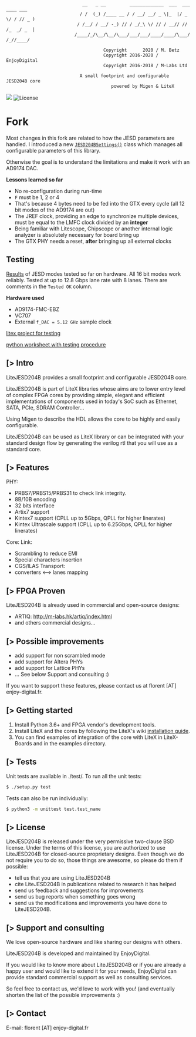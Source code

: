 ```
                             __   _ __         _____________  ___  ___  ____ ___
                            / /  (_) /____ __ / / __/ __/ _ \|_  |/ _ \/ / // _ )
                           / /__/ / __/ -_) // / _/_\ \/ // / __// // /_  _/ _  |
                          /____/_/\__/\__/\___/___/___/____/____/\___/ /_//____/

                                     Copyright      2020 / M. Betz
                                     Copyright 2016-2020 / EnjoyDigital
                                     Copyright 2016-2018 / M-Labs Ltd

                            A small footprint and configurable JESD204B core
                                        powered by Migen & LiteX
```

[![](https://travis-ci.com/enjoy-digital/litejesd204b.svg?branch=master)](https://travis-ci.com/enjoy-digital/litejesd204b) ![License](https://img.shields.io/badge/License-BSD%202--Clause-orange.svg)

# Fork
Most changes in this fork are related to how the JESD parameters are handled. I introduced a new [`JESD204BSettings()`](litejesd204b/common.py) class which manages all configurable parameters of this library.

Otherwise the goal is to understand the limitations and make it work with an AD9174 DAC.

__Lessons learned so far__

  * No re-configuration during run-time
  * `F` must be 1, 2 or 4
  * That's because 4 bytes need to be fed into the GTX every cycle (all 12 bit modes of the AD9174 are out)
  * The JREF clock, providing an edge to synchronize multiple devices, must be equal to the LMFC clock divided by an __integer__
  * Being familiar with Litescope, Chipscope or another internal logic analyzer is absolutely necessary for board bring up
  * The GTX PHY needs a reset, __after__ bringing up all external clocks

## Testing
[Results](https://docs.google.com/spreadsheets/d/1F6s6cVM1Lo6IOUgZoq9xm0ueGYkePZFeD96N0-kPR9o/edit?usp=sharing) of JESD modes tested so far on hardware. All 16 bit modes work reliably. Tested at up to 12.8 Gbps lane rate with 8 lanes. There are comments in the `Tested OK` column.

__Hardware used__
  * AD9174-FMC-EBZ
  * VC707
  * External `f_DAC = 5.12 GHz` sample clock

[litex project for testing](https://github.com/yetifrisstlama/litex_test_project/tree/master/vc707_gt_test)

[python worksheet with testing procedure](https://github.com/yetifrisstlama/litex_test_project/blob/master/vc707_gt_test/spi/setup2.ipynb)



[> Intro
--------
LiteJESD204B provides a small footprint and configurable JESD204B core.

LiteJESD204B is part of LiteX libraries whose aims are to lower entry level of
complex FPGA cores by providing simple, elegant and efficient implementations
of components used in today's SoC such as Ethernet, SATA, PCIe, SDRAM Controller...

Using Migen to describe the HDL allows the core to be highly and easily configurable.

LiteJESD204B can be used as LiteX library or can be integrated with your standard
design flow by generating the verilog rtl that you will use as a standard core.

[> Features
-----------
PHY:
 - PRBS7/PRBS15/PRBS31 to check link integrity.
 - 8B/10B encoding
 - 32 bits interface
 - Artix7 support
 - Kintex7 support (CPLL up to 5Gbps, QPLL for higher linerates)
 - Kintex Ultrascale support (CPLL up to 6.25Gbps, QPLL for higher linerates)

Core:
 Link:
  - Scrambling to reduce EMI
  - Special characters insertion
  - CGS/ILAS
 Transport:
  - converters <--> lanes mapping

[> FPGA Proven
---------------
LiteJESD204B is already used in commercial and open-source designs:
- ARTIQ: http://m-labs.hk/artiq/index.html
- and others commercial designs...

[> Possible improvements
------------------------
- add support for non scrambled mode
- add support for Altera PHYs
- add support for Lattice PHYs
- ... See below Support and consulting :)

If you want to support these features, please contact us at florent [AT]
enjoy-digital.fr.

[> Getting started
------------------
1. Install Python 3.6+ and FPGA vendor's development tools.
2. Install LiteX and the cores by following the LiteX's wiki [installation guide](https://github.com/enjoy-digital/litex/wiki/Installation).
3. You can find examples of integration of the core with LiteX in LiteX-Boards and in the examples directory.

[> Tests
--------
Unit tests are available in ./test/.
To run all the unit tests:
```sh
$ ./setup.py test
```

Tests can also be run individually:
```sh
$ python3 -m unittest test.test_name
```

[> License
----------
LiteJESD204B is released under the very permissive two-clause BSD license. Under
the terms of this license, you are authorized to use LiteJESD204B for closed-source
proprietary designs.
Even though we do not require you to do so, those things are awesome, so please
do them if possible:
 - tell us that you are using LiteJESD204B
 - cite LiteJESD204B in publications related to research it has helped
 - send us feedback and suggestions for improvements
 - send us bug reports when something goes wrong
 - send us the modifications and improvements you have done to LiteJESD204B.

[> Support and consulting
-------------------------
We love open-source hardware and like sharing our designs with others.

LiteJESD204B is developed and maintained by EnjoyDigital.

If you would like to know more about LiteJESD204B or if you are already a happy user
and would like to extend it for your needs, EnjoyDigital can provide standard
commercial support as well as consulting services.

So feel free to contact us, we'd love to work with you! (and eventually shorten
the list of the possible improvements :)

[> Contact
----------
E-mail: florent [AT] enjoy-digital.fr
